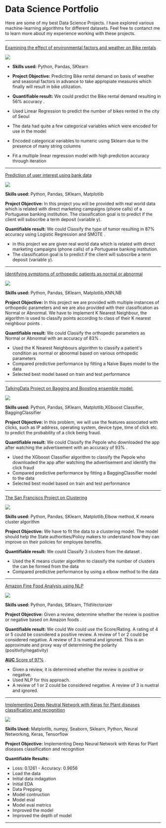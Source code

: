 # Data Science Portfolio

Here are some of my best Data Science Projects. I have explored various machine-learning algorithms for different datasets. Feel free to contanct me to learn more about my experience working with these projects.

***

[Examining the effect of environmental factors and weather on Bike rentals](https://github.com/Romualddemsong/Linear-regression-project)

<img src="images/seoul-bikes.jpeg?raw=true"/>

- **Skills used:** Python, Pandas, SKlearn

- **Project Objective:** Predicting Bike rental demand on basis of weather and seasonal factors in advance to take appropiate measures which finally will result in bike utilization.

- **Quantifiable result:** We could predict the Bike rental demand resulting in 56% accuracy .

- Used Linear Regression to predict the number of bikes rented in the city of Seoul
- The data had quite a few categorical variables which were encoded for use in the model
- Encoded categorical variables to numeric using Sklearn due to the presence of many string columns
- Fit a multiple linear regression model with high prediction accuracy through iteration

***

[Prediction of user interest using bank data](https://github.com/Romualddemsong/Logistic-refgression-project/blob/main/Logistic_Regression_project.ipynb)

<img src="images/bank image.jpeg?raw=true"/>

**Skills used:** Python, Pandas, SKlearn, Matplotlib

**Project Objective:** In this project you will be provided with real world data which is related with direct marketing campaigns (phone calls) of a Portuguese banking institution.
The classification goal is to predict if the client will subscribe a term deposit (variable y).

**Quantifiable result:** We could Classify the type of tumor resulting in 87% accuracy using Logistic Regression and SMOTE .

- in this project we are given real world data which is related with direct marketing campaigns (phone calls) of a Portuguese banking institution.
- The classification goal is to predict if the client will subscribe a term deposit (variable y).

***

[Identifying symptoms of orthopedic patients as normal or abnormal](https://github.com/Romualddemsong/KNN-project/blob/main/KNN_project.ipynb)

<img src="images/knee-brace-ortho.png?raw=true"/>

**Skills used:** Python, Pandas, SKlearn, Matplotlib,KNN,NB

**Project Objective:** In this project we are provided with multiple instances of orthopedic parameters and we are also provided with their classification as Normal or Abnormal. We have to implement K Nearest Neighbour, the algorithm is used to classify points according to class of their K nearest neighbour points .

**Quantifiable result:** We could Classify the orthopedic parameters as Normal or Abnormal with an accuracy of 83% .

- Used the K Nearest Neighbours algorithm to classify a patient's condition as normal or abnormal based on various orthopedic parameters
- Compared predictive performance by fitting a Naive Bayes model to the data
- Selected best model based on train and test performance

***

[TalkingData Project on Bagging and Boosting ensemble model:](https://github.com/Romualddemsong/Decision-Tree-and-Ensemble-project/blob/main/New_DT_and_emsemble_projects.ipynb)

<img src="images/Mobile.jpeg?raw=true"/>

**Skills used:** Python, Pandas, SKlearn, Matplotlib,XGboost Classifier, BaggingClassifier

**Project Objective:** In this problem, we will use the features associated with clicks, such as IP address, operating system, device type, time of click etc. to predict the probability of a click being fraud.

**Quantifiable result:** We could Classify the Pepole who downloaded the app after watching the advertisement  with an accuracy of 93% .

- Used the XGboost Classifier algorithm to classify the Pepole who downloaded the app after watching the advertisement and identify the click fraud
- Compared predictive performance by fitting a BaggingClassifier model to the data
- Selected best model based on train and test performance

***

[The San Francisco Project on Clustering](https://github.com/Romualddemsong/K-means-project)

<img src="images/clusters.png?raw=true"/>


**Skills used:** Python, Pandas, SKlearn, Matplotlib,Elbow method, K means cluster algorithm

**Project Objective:** We have to fit the data to a clustering model. The model should help the State authorities/Policy makers to understand how they can improve on their policies for employee benefits.

**Quantifiable result:** We could Classify 3 clusters from the dataset .

- Used the  K means cluster algorithm to classify the number of clusters the can be formed from the data
- Compared predictive performance by using  a elbow method to the data

***

[Amazon Fine Food Analysis using NLP](https://github.com/Romualddemsong/NLP-project/blob/main/NLP_PROJECT.ipynb)

<img src="images/amazon.jpeg?raw=true"/>

**Skills used:** Python, Pandas, SKlearn, TfidVectorizer

**Project Objective:** Given a review, determine whether the review is positive or negative based on Amazon foods .

**Quantifiable result:** We could We could use the Score/Rating. A rating of 4 or 5 could be cosnidered a positive review. A review of 1 or 2 could be considered negative. A review of 3 is nuetral and ignored. This is an approximate and proxy way of determining the polarity (positivity/negativity) 

[**AUC** Score of 97%](https://github.com/Romualddemsong/NLP-project/blob/main/NLP_PROJECT.ipynb) .
- Given a review, it is determined whether the review is positive or negative.
- Used NLP for this approach.
- A review of 1 or 2 could be considered negative. A review of 3 is nuetral and ignored.

***

[Implementing Deep Neutral Network with Keras for Plant diseases classification and recognition](https://github.com/Romualddemsong/plant-village-CNN-project/blob/main/new%20plant%20village%20project.ipynb)

 <img src="images/Neural-Network-diagram.jpeg?raw=true"/>

<b>Skills Used:</b> Matplotlib, numpy, Seaborn, Sklearn, Python, Neural Networking, Keras, Tensorflow

<b>Project Objective:</b> Implementing Deep Neural Network with Keras for Plant diseases classification and recognition

<b>Quantifiable Results:</b>

  - Loss: 0.1261 - Accuracy: 0.9656
  - Load the data
  - Initial data indagation
  - Initial EDA
  - Data Prepping
  - Model contruction
  - Model eval
  - Model eval metrics
  - Improved the model
  - Improved the depth of model

***
